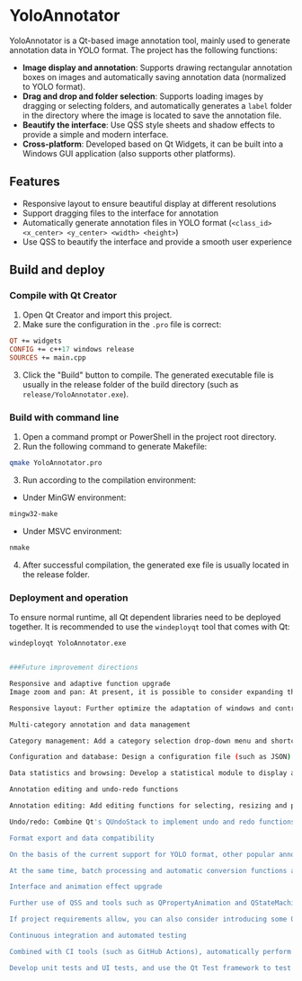 # YoloAnnotator

YoloAnnotator is a Qt-based image annotation tool, mainly used to generate annotation data in YOLO format.
The project has the following functions:
- **Image display and annotation**: Supports drawing rectangular annotation boxes on images and automatically saving annotation data (normalized to YOLO format).
- **Drag and drop and folder selection**: Supports loading images by dragging or selecting folders, and automatically generates a `label` folder in the directory where the image is located to save the annotation file.
- **Beautify the interface**: Use QSS style sheets and shadow effects to provide a simple and modern interface.
- **Cross-platform**: Developed based on Qt Widgets, it can be built into a Windows GUI application (also supports other platforms).

## Features

- Responsive layout to ensure beautiful display at different resolutions
- Support dragging files to the interface for annotation
- Automatically generate annotation files in YOLO format (`<class_id> <x_center> <y_center> <width> <height>`)
- Use QSS to beautify the interface and provide a smooth user experience

## Build and deploy

### Compile with Qt Creator

1. Open Qt Creator and import this project.
2. Make sure the configuration in the `.pro` file is correct:
```pro
QT += widgets
CONFIG += c++17 windows release
SOURCES += main.cpp
```
3. Click the "Build" button to compile. The generated executable file is usually in the release folder of the build directory (such as `release/YoloAnnotator.exe`).

### Build with command line

1. Open a command prompt or PowerShell in the project root directory.
2. Run the following command to generate Makefile:
```bash
qmake YoloAnnotator.pro
```
3. Run according to the compilation environment:
- Under MinGW environment:
```bash
mingw32-make
```
- Under MSVC environment:
```bash
nmake
```
4. After successful compilation, the generated exe file is usually located in the release folder.

### Deployment and operation

To ensure normal runtime, all Qt dependent libraries need to be deployed together. It is recommended to use the `windeployqt` tool that comes with Qt:
```bash
windeployqt YoloAnnotator.exe


###Future improvement directions

Responsive and adaptive function upgrade
Image zoom and pan: At present, it is possible to consider expanding the image editing area and using QGraphicsView to implement more interactive operations, such as fine zooming, rotation, and panning, so that users can more easily view details and the entire image when annotating.

Responsive layout: Further optimize the adaptation of windows and controls, especially the display effect and operation experience under high resolution and touch devices (such as tablets).

Multi-category annotation and data management

Category management: Add a category selection drop-down menu and shortcut keys to support simultaneous annotation of different categories, and reflect category information in the annotation results in real time.

Configuration and database: Design a configuration file (such as JSON) or use SQLite database to manage configuration information such as categories, colors, shortcut keys, etc., to facilitate user customization and expansion.

Data statistics and browsing: Develop a statistical module to display and statistically analyze the number of annotations, category distribution, annotation quality, etc., to provide a reference for subsequent data cleaning and model training.

Annotation editing and undo-redo functions

Annotation editing: Add editing functions for selecting, resizing and positioning the drawn annotation box. QGraphicsItem can be used to drag, zoom and interact with the annotation box.

Undo/redo: Combine Qt's QUndoStack to implement undo and redo functions, so that users can quickly restore the previous state when they make mistakes, improving annotation efficiency.

Format export and data compatibility

On the basis of the current support for YOLO format, other popular annotation formats can be added, such as Pascal VOC (XML) or COCO (JSON), which can meet the needs of different deep learning platforms.

At the same time, batch processing and automatic conversion functions are supported, which can organize a batch of annotation files into a data set according to the specified format for subsequent use.

Interface and animation effect upgrade

Further use of QSS and tools such as QPropertyAnimation and QStateMachine to enhance interface animation effects, such as button hover animation, operation feedback animation, etc., to make the user experience smoother and more modern.

If project requirements allow, you can also consider introducing some Qt Quick/QML components to achieve more complex and dynamic interface effects and interaction logic.

Continuous integration and automated testing

Combined with CI tools (such as GitHub Actions), automatically perform compilation, unit testing, and packaging to ensure that each submission is automatically checked to reduce problems in the released version.

Develop unit tests and UI tests, and use the Qt Test framework to test the main functions to ensure that the improved version is more stable and efficient.

